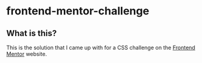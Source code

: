 # frontend-mentor-challenge

## What is this?
This is the solution that I came up with for a CSS challenge on the [Frontend Mentor](https://www.frontendmentor.io) website.
